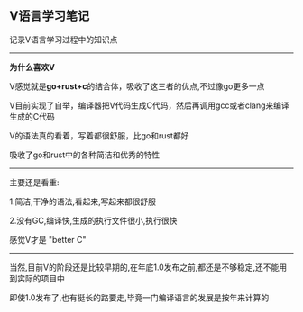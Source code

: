 

## V语言学习笔记



记录V语言学习过程中的知识点



------

**为什么喜欢V**

V感觉就是**go+rust+c**的结合体，吸收了这三者的优点,不过像go更多一点

V目前实现了自举，编译器把V代码生成C代码，然后再调用gcc或者clang来编译生成的C代码

V的语法真的看着，写着都很舒服，比go和rust都好

吸收了go和rust中的各种简洁和优秀的特性

------

主要还是看重:

1.简洁,干净的语法,看起来,写起来都很舒服

2.没有GC,编译快,生成的执行文件很小,执行很快

感觉V才是 "better C"

------

当然,目前V的阶段还是比较早期的,在年底1.0发布之前,都还是不够稳定,还不能用到实际的项目中

即使1.0发布了,也有挺长的路要走,毕竟一门编译语言的发展是按年来计算的







